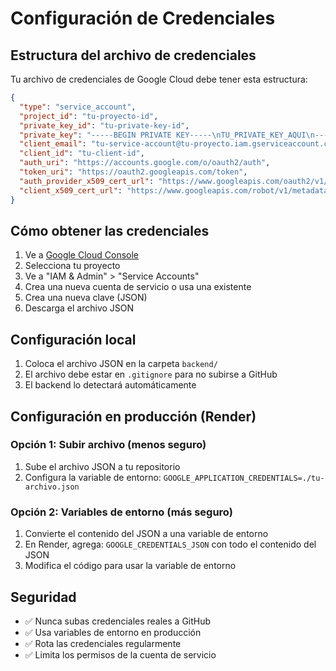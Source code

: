 # Configuración de Credenciales

## Estructura del archivo de credenciales

Tu archivo de credenciales de Google Cloud debe tener esta estructura:

```json
{
  "type": "service_account",
  "project_id": "tu-proyecto-id",
  "private_key_id": "tu-private-key-id",
  "private_key": "-----BEGIN PRIVATE KEY-----\nTU_PRIVATE_KEY_AQUI\n-----END PRIVATE KEY-----\n",
  "client_email": "tu-service-account@tu-proyecto.iam.gserviceaccount.com",
  "client_id": "tu-client-id",
  "auth_uri": "https://accounts.google.com/o/oauth2/auth",
  "token_uri": "https://oauth2.googleapis.com/token",
  "auth_provider_x509_cert_url": "https://www.googleapis.com/oauth2/v1/certs",
  "client_x509_cert_url": "https://www.googleapis.com/robot/v1/metadata/x509/tu-service-account%40tu-proyecto.iam.gserviceaccount.com"
}
```

## Cómo obtener las credenciales

1. Ve a [Google Cloud Console](https://console.cloud.google.com/)
2. Selecciona tu proyecto
3. Ve a "IAM & Admin" > "Service Accounts"
4. Crea una nueva cuenta de servicio o usa una existente
5. Crea una nueva clave (JSON)
6. Descarga el archivo JSON

## Configuración local

1. Coloca el archivo JSON en la carpeta `backend/`
2. El archivo debe estar en `.gitignore` para no subirse a GitHub
3. El backend lo detectará automáticamente

## Configuración en producción (Render)

### Opción 1: Subir archivo (menos seguro)
1. Sube el archivo JSON a tu repositorio
2. Configura la variable de entorno: `GOOGLE_APPLICATION_CREDENTIALS=./tu-archivo.json`

### Opción 2: Variables de entorno (más seguro)
1. Convierte el contenido del JSON a una variable de entorno
2. En Render, agrega: `GOOGLE_CREDENTIALS_JSON` con todo el contenido del JSON
3. Modifica el código para usar la variable de entorno

## Seguridad

- ✅ Nunca subas credenciales reales a GitHub
- ✅ Usa variables de entorno en producción
- ✅ Rota las credenciales regularmente
- ✅ Limita los permisos de la cuenta de servicio 